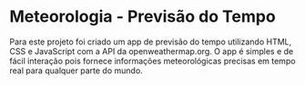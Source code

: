 # Meteorologia - Previsão do Tempo
Para este projeto foi criado um app de previsão do tempo utilizando HTML, CSS e JavaScript com a API da openweathermap.org.
O app é simples e de fácil interação pois fornece informações meteorológicas precisas em tempo real para qualquer parte do mundo.
